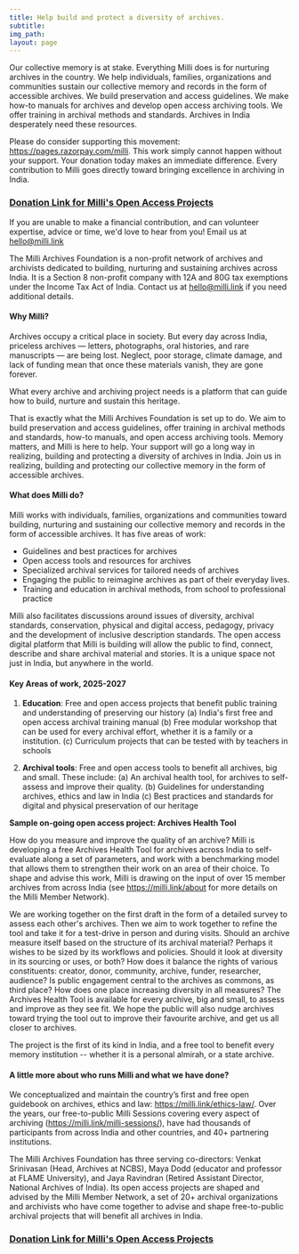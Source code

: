 ```yaml
---
title: Help build and protect a diversity of archives. 
subtitle: 
img_path: 
layout: page
---
```


Our collective memory is at stake. Everything Milli does is for nurturing archives in the country. We help individuals, families, organizations and communities sustain our collective memory and records in the form of accessible archives. We build preservation and access guidelines. We make how-to manuals for archives and develop open access archiving tools. We offer training in archival methods and standards. Archives in India desperately need these resources.

Please do consider supporting this movement: https://pages.razorpay.com/milli. This work simply cannot happen without your support. Your donation today makes an immediate difference. Every contribution to Milli goes directly toward bringing excellence in archiving in India. 

### [**Donation Link for Milli's Open Access Projects**](https://pages.razorpay.com/milli)

If you are unable to make a financial contribution, and can volunteer expertise, advice or time, we'd love to hear from you! Email us at <a href="mailto:hello@milli.link">hello@milli.link</a>

The Milli Archives Foundation is a non-profit network of archives and archivists dedicated to building, nurturing and sustaining archives across India. It is a Section 8 non-profit company with 12A and 80G tax exemptions under the Income Tax Act of India. Contact us at <a href="mailto:hello@milli.link">hello@milli.link</a> if you need additional details.

#### **Why Milli?**

Archives occupy a critical place in society. But every day across India, priceless archives — letters, photographs, oral histories, and rare manuscripts — are being lost. Neglect, poor storage, climate damage, and lack of funding mean that once these materials vanish, they are gone forever. 

What every archive and archiving project needs is a platform that can guide how to build, nurture and sustain this heritage. 

That is exactly what the Milli Archives Foundation is set up to do. We aim to build preservation and access guidelines, offer training in archival methods and standards, how-to manuals, and open access archiving tools. Memory matters, and Milli is here to help. Your support will go a long way in realizing, building and protecting a diversity of archives in India. Join us in realizing, building and protecting our collective memory in the form of accessible archives.


#### **What does Milli do?**

Milli works with individuals, families, organizations and communities toward building, nurturing and sustaining our collective memory and records in the form of accessible archives. It has five areas of work:
* Guidelines and best practices for archives
* Open access tools and resources for archives
* Specialized archival services for tailored needs of archives
* Engaging the public to reimagine archives as part of their everyday lives.
* Training and education in archival methods, from school to professional practice

Milli also facilitates discussions around issues of diversity, archival standards, conservation, physical and digital access, pedagogy, privacy and the development of inclusive description standards. The open access digital platform that Milli is building will allow the public to find, connect, describe and share archival material and stories. It is a unique space not just in India, but anywhere in the world.

#### **Key Areas of work, 2025-2027**

1. **Education**: Free and open access projects that benefit public training and understanding of preserving our history
(a) India's first free and open access archival training manual
(b) Free modular workshop that can be used for every archival effort, whether it is a family or a institution. 
(c) Curriculum projects that can be tested with by teachers in schools 

2. **Archival tools**: Free and open access tools to benefit all archives, big and small. These include:
(a) An archival health tool, for archives to self-assess and improve their quality. 
(b) Guidelines for understanding archives, ethics and law in India
(c) Best practices and standards for digital and physical preservation of our heritage

**Sample on-going open access project: Archives Health Tool**

How do you measure and improve the quality of an archive? Milli is developing a free Archives Health Tool for archives across India to self-evaluate along a set of parameters, and work with a benchmarking model that allows them to strengthen their work on an area of their choice. To shape and advise this work, Milli is drawing on the input of over 15 member archives from across India (see https://milli.link/about for more details on the Milli Member Network). 

We are working together on the first draft in the form of a detailed survey to assess each other's archives. Then we aim to work together to refine the tool and take it for a test-drive in person and during visits. Should an archive measure itself based on the structure of its archival material? Perhaps it wishes to be sized by its workflows and policies. Should it look at diversity in its sourcing or uses, or both? How does it balance the rights of various constituents: creator, donor, community, archive, funder, researcher, audience? Is public engagement central to the archives as commons, as third place? How does one place increasing diversity in all measures? The Archives Health Tool is available for every archive, big and small, to assess and improve as they see fit. We hope the public will also nudge archives toward trying the tool out to improve their favourite archive, and get us all closer to archives. 

The project is the first of its kind in India, and a free tool to benefit every memory institution -- whether it is a personal almirah, or a state archive.

#### **A little more about who runs Milli and what we have done?**
We conceptualized and maintain the country’s first and free open guidebook on archives, ethics and law: https://milli.link/ethics-law/. Over the years, our free-to-public Milli Sessions covering every aspect of archiving (https://milli.link/milli-sessions/), have had thousands of participants from across India and other countries, and 40+ partnering institutions.

The Milli Archives Foundation has three serving co-directors: Venkat Srinivasan (Head, Archives at NCBS), Maya Dodd (educator and professor at FLAME University), and Jaya Ravindran (Retired Assistant Director, National Archives of India). Its open access projects are shaped and advised by the Milli Member Network, a set of 20+ archival organizations and archivists who have come together to advise and shape free-to-public archival projects that will benefit all archives in India. 

### [**Donation Link for Milli's Open Access Projects**](https://pages.razorpay.com/milli)
